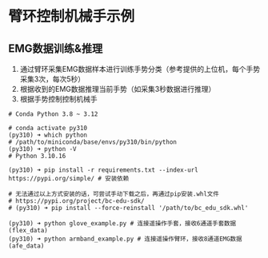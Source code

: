 # 臂环控制机械手示例

## EMG数据训练&推理

1. 通过臂环采集EMG数据样本进行训练手势分类（参考提供的上位机，每个手势采集3次，每次5秒）
2. 根据收到的EMG数据推理当前手势（如采集3秒数据进行推理）
3. 根据手势控制控制机械手

```shell
# Conda Python 3.8 ~ 3.12

# conda activate py310
(py310) ➜ which python
# /path/to/miniconda/base/envs/py310/bin/python
(py310) ➜ python -V
# Python 3.10.16

(py310) ➜ pip install -r requirements.txt --index-url https://pypi.org/simple/ # 安装依赖

# 无法通过以上方式安装的话，可尝试手动下载之后，再通过pip安装.whl文件
# https://pypi.org/project/bc-edu-sdk/
# (py310) ➜ pip install --force-reinstall '/path/to/bc_edu_sdk.whl'

(py310) ➜ python glove_example.py # 连接遥操作手套，接收6通道手套数据(flex_data)
(py310) ➜ python armband_example.py # 连接遥操作臂环，接收8通道EMG数据(afe_data)
```
